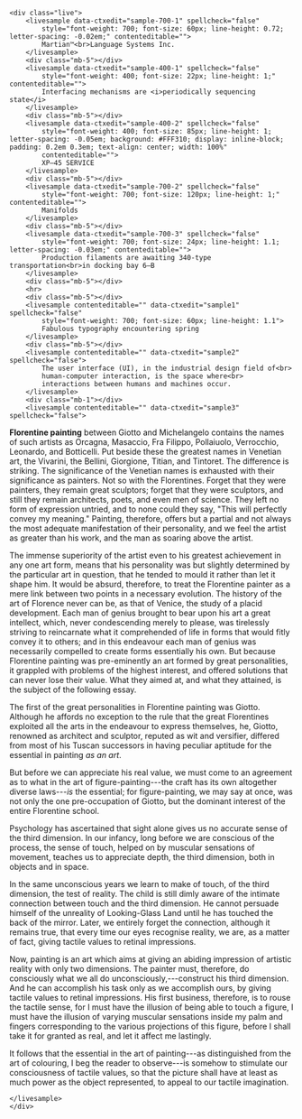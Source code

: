 <!-- Convert to html: `pandoc sample.md -o sample.html` -->
<!-- Text sample source: https://www.gutenberg.org/ebooks/17408 -->

```{=html}
<div class="live">
    <livesample data-ctxedit="sample-700-1" spellcheck="false"
        style="font-weight: 700; font-size: 60px; line-height: 0.72; letter-spacing: -0.02em;" contenteditable="">
        Martian™<br>Language Systems Inc.
    </livesample>
    <div class="mb-5"></div>
    <livesample data-ctxedit="sample-400-1" spellcheck="false"
        style="font-weight: 400; font-size: 22px; line-height: 1;" contenteditable="">
        Interfacing mechanisms are <i>periodically sequencing state</i>
    </livesample>
    <div class="mb-5"></div>
    <livesample data-ctxedit="sample-400-2" spellcheck="false"
        style="font-weight: 400; font-size: 85px; line-height: 1; letter-spacing: -0.05em; background: #FFF310; display: inline-block; padding: 0.2em 0.3em; text-align: center; width: 100%"
        contenteditable="">
        XP–45 SERVICE
    </livesample>
    <div class="mb-5"></div>
    <livesample data-ctxedit="sample-700-2" spellcheck="false"
        style="font-weight: 700; font-size: 120px; line-height: 1;" contenteditable="">
        Manifolds
    </livesample>
    <div class="mb-5"></div>
    <livesample data-ctxedit="sample-700-3" spellcheck="false"
        style="font-weight: 700; font-size: 24px; line-height: 1.1; letter-spacing: -0.03em;" contenteditable="">
        Production filaments are awaiting 340-type transportation<br>in docking bay 6–B
    </livesample>
    <div class="mb-5"></div>
    <hr>
    <div class="mb-5"></div>
    <livesample contenteditable="" data-ctxedit="sample1" spellcheck="false"
        style="font-weight: 700; font-size: 60px; line-height: 1.1">
        Fabulous typography encountering spring
    </livesample>
    <div class="mb-5"></div>
    <livesample contenteditable="" data-ctxedit="sample2" spellcheck="false">
        The user interface (UI), in the industrial design field of<br>
        human-computer interaction, is the space where<br>
        interactions between humans and machines occur.
    </livesample>
    <div class="mb-1"></div>
    <livesample contenteditable="" data-ctxedit="sample3" spellcheck="false">
```

**Florentine painting** between Giotto and Michelangelo contains the names
of such artists as Orcagna, Masaccio, Fra Filippo, Pollaiuolo,
Verrocchio, Leonardo, and Botticelli. Put beside these the greatest
names in Venetian art, the Vivarini, the Bellini, Giorgione, Titian, and
Tintoret. The difference is striking. The significance of the Venetian
names is exhausted with their significance as painters. Not so with the
Florentines. Forget that they were painters, they remain great
sculptors; forget that they were sculptors, and still they remain
architects, poets, and even men of science. They left no form of
expression untried, and to none could they say, "This will perfectly
convey my meaning." Painting, therefore, offers but a partial and not
always the most adequate manifestation of their personality, and we feel
the artist as greater than his work, and the man as soaring above the
artist.

The immense superiority of the artist even to his greatest achievement
in any one art form, means that his personality was but slightly
determined by the particular art in question, that he tended to mould it
rather than let it shape him. It would be absurd, therefore, to treat
the Florentine painter as a mere link between two points in a necessary
evolution. The history of the art of Florence never can be, as that of
Venice, the study of a placid development. Each man of genius brought to
bear upon his art a great intellect, which, never condescending merely
to please, was tirelessly striving to reincarnate what it comprehended
of life in forms that would fitly convey it to others; and in this
endeavour each man of genius was necessarily compelled to create forms
essentially his own. But because Florentine painting was pre-eminently
an art formed by great personalities, it grappled with problems of the
highest interest, and offered solutions that can never lose their
value. What they aimed at, and what they attained, is the subject of the
following essay.

The first of the great personalities in Florentine painting was Giotto.
Although he affords no exception to the rule that the great Florentines
exploited all the arts in the endeavour to express themselves, he,
Giotto, renowned as architect and sculptor, reputed as wit and
versifier, differed from most of his Tuscan successors in having
peculiar aptitude for the essential in painting _as an art_.

But before we can appreciate his real value, we must come to an
agreement as to what in the art of figure-painting---the craft has its
own altogether diverse laws---_is_ the essential; for figure-painting, we
may say at once, was not only the one pre-occupation of Giotto, but the
dominant interest of the entire Florentine school.

Psychology has ascertained that sight alone gives us no accurate sense
of the third dimension. In our infancy, long before we are conscious of
the process, the sense of touch, helped on by muscular sensations of
movement, teaches us to appreciate depth, the third dimension, both in
objects and in space.

In the same unconscious years we learn to make of touch, of the third
dimension, the test of reality. The child is still dimly aware of the
intimate connection between touch and the third dimension. He cannot
persuade himself of the unreality of Looking-Glass Land until he has
touched the back of the mirror. Later, we entirely forget the
connection, although it remains true, that every time our eyes recognise
reality, we are, as a matter of fact, giving tactile values to retinal
impressions.

Now, painting is an art which aims at giving an abiding impression of
artistic reality with only two dimensions. The painter must, therefore,
do consciously what we all do unconsciously,---construct his third
dimension. And he can accomplish his task only as we accomplish ours, by
giving tactile values to retinal impressions. His first business,
therefore, is to rouse the tactile sense, for I must have the illusion
of being able to touch a figure, I must have the illusion of varying
muscular sensations inside my palm and fingers corresponding to the
various projections of this figure, before I shall take it for granted
as real, and let it affect me lastingly.

It follows that the essential in the art of painting---as distinguished
from the art of colouring, I beg the reader to observe---is somehow to
stimulate our consciousness of tactile values, so that the picture shall
have at least as much power as the object represented, to appeal to our
tactile imagination.

```{=html}
</livesample>
</div>
```
